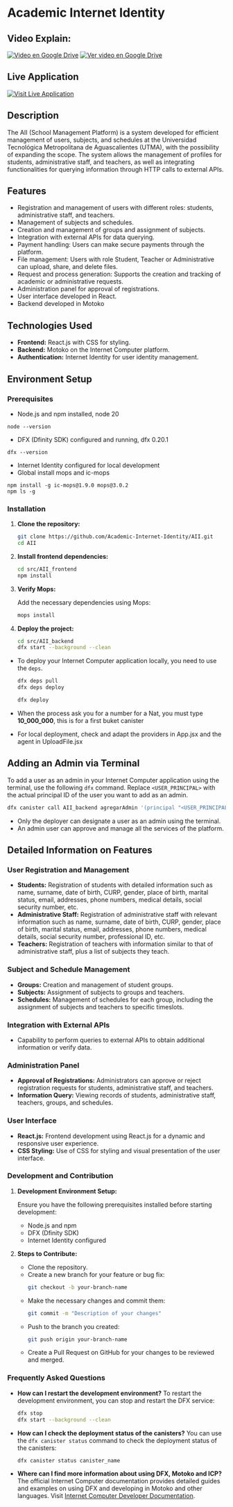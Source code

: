 # Academic Internet Identity

## Video Explain:

[![Video en Google Drive](https://img.shields.io/badge/Ver%20video%20en-Google%20Drive-blue)](https://drive.google.com/file/d/1mDyerCRnwNef42G6no_yHTnjErZAGBCR/view?usp=drivesdk)
[![Ver video en Google Drive](https://img.icons8.com/ios/452/play--v1.png)](https://drive.google.com/file/d/1mDyerCRnwNef42G6no_yHTnjErZAGBCR/view?usp=drivesdk)

## Live Application

[![Visit Live Application](https://img.shields.io/badge/Visit%20Live%20Application-ICP-blue)](https://cj2kt-2yaaa-aaaag-qkfoa-cai.icp0.io/)

## Description

The AII (School Management Platform) is a system developed for efficient management of users, subjects, and schedules at the Universidad Tecnológica Metropolitana de Aguascalientes (UTMA), with the possibility of expanding the scope. The system allows the management of profiles for students, administrative staff, and teachers, as well as integrating functionalities for querying information through HTTP calls to external APIs.

## Features

- Registration and management of users with different roles: students, administrative staff, and teachers.
- Management of subjects and schedules.
- Creation and management of groups and assignment of subjects.
- Integration with external APIs for data querying.
- Payment handling: Users can make secure payments through the platform.
- File management: Users with role Student, Teacher or Administrative can upload, share, and delete files.
- Request and process generation: Supports the creation and tracking of academic or administrative requests.
- Administration panel for approval of registrations.
- User interface developed in React.
- Backend developed in Motoko

## Technologies Used

- **Frontend:** React.js with CSS for styling.
- **Backend:** Motoko on the Internet Computer platform.
- **Authentication:** Internet Identity for user identity management.

## Environment Setup

### Prerequisites

- Node.js and npm installed, node 20

```
node --version
```

- DFX (Dfinity SDK) configured and running, dfx 0.20.1

```
dfx --version
```

- Internet Identity configured for local development
- Global install mops and ic-mops

```
npm install -g ic-mops@1.9.0 mops@3.0.2
npm ls -g
```

### Installation

1. **Clone the repository:**

   ```bash
   git clone https://github.com/Academic-Internet-Identity/AII.git
   cd AII
   ```

2. **Install frontend dependencies:**

   ```bash
   cd src/AII_frontend
   npm install
   ```

3. **Verify Mops:**

   Add the necessary dependencies using Mops:

   ```bash
   mops install
   ```

4. **Deploy the project:**

   ```bash
   cd src/AII_backend
   dfx start --background --clean
   ```

- To deploy your Internet Computer application locally, you need to use the `deps`.

  ```bash
  dfx deps pull
  dfx deps deploy
  ```

  ```bash
  dfx deploy
  ```

- When the process ask you for a number for a Nat, you must type **10_000_000**, this is for a first buket canister

- For local deployment, check and adapt the providers in App.jsx and the agent in UploadFile.jsx

## Adding an Admin via Terminal

To add a user as an admin in your Internet Computer application using the terminal, use the following `dfx` command. Replace `<USER_PRINCIPAL>` with the actual principal ID of the user you want to add as an admin.

```bash
dfx canister call AII_backend agregarAdmin '(principal "<USER_PRINCIPAL>")'
```

- Only the deployer can designate a user as an admin using the terminal.
- An admin user can approve and manage all the services of the platform.

## Detailed Information on Features

### User Registration and Management

- **Students:** Registration of students with detailed information such as name, surname, date of birth, CURP, gender, place of birth, marital status, email, addresses, phone numbers, medical details, social security number, etc.
- **Administrative Staff:** Registration of administrative staff with relevant information such as name, surname, date of birth, CURP, gender, place of birth, marital status, email, addresses, phone numbers, medical details, social security number, professional ID, etc.
- **Teachers:** Registration of teachers with information similar to that of administrative staff, plus a list of subjects they teach.

### Subject and Schedule Management

- **Groups:** Creation and management of student groups.
- **Subjects:** Assignment of subjects to groups and teachers.
- **Schedules:** Management of schedules for each group, including the assignment of subjects and teachers to specific timeslots.

### Integration with External APIs

- Capability to perform queries to external APIs to obtain additional information or verify data.

### Administration Panel

- **Approval of Registrations:** Administrators can approve or reject registration requests for students, administrative staff, and teachers.
- **Information Query:** Viewing records of students, administrative staff, teachers, groups, and schedules.

### User Interface

- **React.js:** Frontend development using React.js for a dynamic and responsive user experience.
- **CSS Styling:** Use of CSS for styling and visual presentation of the user interface.

### Development and Contribution

1. **Development Environment Setup:**

   Ensure you have the following prerequisites installed before starting development:

   - Node.js and npm
   - DFX (Dfinity SDK)
   - Internet Identity configured

2. **Steps to Contribute:**

   - Clone the repository.
   - Create a new branch for your feature or bug fix:
     ```bash
     git checkout -b your-branch-name
     ```
   - Make the necessary changes and commit them:
     ```bash
     git commit -m "Description of your changes"
     ```
   - Push to the branch you created:
     ```bash
     git push origin your-branch-name
     ```
   - Create a Pull Request on GitHub for your changes to be reviewed and merged.

### Frequently Asked Questions

- **How can I restart the development environment?**
  To restart the development environment, you can stop and restart the DFX service:

  ```bash
  dfx stop
  dfx start --background --clean
  ```

- **How can I check the deployment status of the canisters?**
  You can use the `dfx canister status` command to check the deployment status of the canisters:

  ```bash
  dfx canister status canister_name
  ```

- **Where can I find more information about using DFX, Motoko and ICP?**
  The official Internet Computer documentation provides detailed guides and examples on using DFX and developing in Motoko and other languages. Visit [Internet Computer Developer Documentation](https://internetcomputer.org/docs/current/home).

```

```
